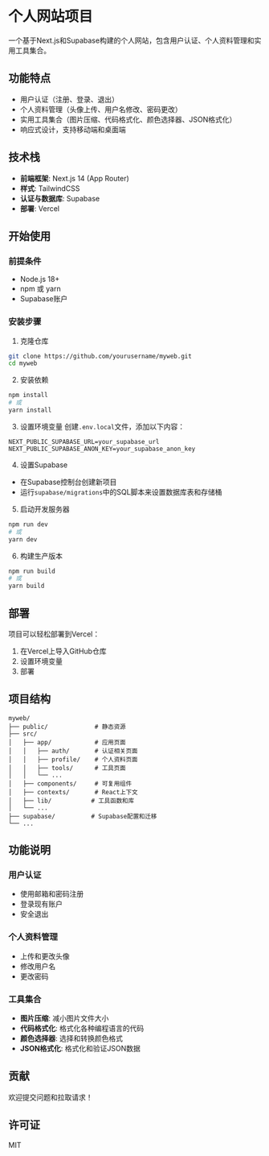 # 个人网站项目

一个基于Next.js和Supabase构建的个人网站，包含用户认证、个人资料管理和实用工具集合。

## 功能特点

- 用户认证（注册、登录、退出）
- 个人资料管理（头像上传、用户名修改、密码更改）
- 实用工具集合（图片压缩、代码格式化、颜色选择器、JSON格式化）
- 响应式设计，支持移动端和桌面端

## 技术栈

- **前端框架**: Next.js 14 (App Router)
- **样式**: TailwindCSS
- **认证与数据库**: Supabase
- **部署**: Vercel

## 开始使用

### 前提条件

- Node.js 18+
- npm 或 yarn
- Supabase账户

### 安装步骤

1. 克隆仓库
```bash
git clone https://github.com/yourusername/myweb.git
cd myweb
```

2. 安装依赖
```bash
npm install
# 或
yarn install
```

3. 设置环境变量
创建`.env.local`文件，添加以下内容：
```
NEXT_PUBLIC_SUPABASE_URL=your_supabase_url
NEXT_PUBLIC_SUPABASE_ANON_KEY=your_supabase_anon_key
```

4. 设置Supabase
- 在Supabase控制台创建新项目
- 运行`supabase/migrations`中的SQL脚本来设置数据库表和存储桶

5. 启动开发服务器
```bash
npm run dev
# 或
yarn dev
```

6. 构建生产版本
```bash
npm run build
# 或
yarn build
```

## 部署

项目可以轻松部署到Vercel：

1. 在Vercel上导入GitHub仓库
2. 设置环境变量
3. 部署

## 项目结构

```
myweb/
├── public/             # 静态资源
├── src/
│   ├── app/            # 应用页面
│   │   ├── auth/       # 认证相关页面
│   │   ├── profile/    # 个人资料页面
│   │   ├── tools/      # 工具页面
│   │   └── ...
│   ├── components/     # 可复用组件
│   ├── contexts/       # React上下文
│   ├── lib/           # 工具函数和库
│   └── ...
├── supabase/          # Supabase配置和迁移
└── ...
```

## 功能说明

### 用户认证

- 使用邮箱和密码注册
- 登录现有账户
- 安全退出

### 个人资料管理

- 上传和更改头像
- 修改用户名
- 更改密码

### 工具集合

- **图片压缩**: 减小图片文件大小
- **代码格式化**: 格式化各种编程语言的代码
- **颜色选择器**: 选择和转换颜色格式
- **JSON格式化**: 格式化和验证JSON数据

## 贡献

欢迎提交问题和拉取请求！

## 许可证

MIT